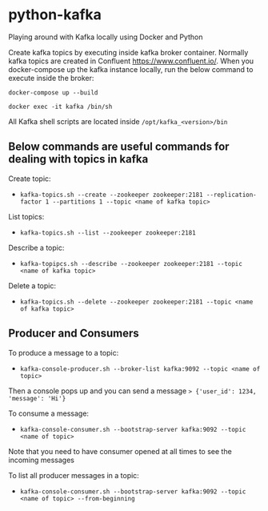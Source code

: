 # python-kafka
Playing around with Kafka locally using Docker and Python

Create kafka topics by executing inside kafka broker container.
Normally kafka topics are created in Confluent https://www.confluent.io/.
When you docker-compose up the kafka instance locally, run the below command to execute inside the broker:

`docker-compose up --build`

`docker exec -it kafka /bin/sh`

All Kafka shell scripts are located inside `/opt/kafka_<version>/bin`

## Below commands are useful commands for dealing with topics in kafka

Create topic:

- `kafka-topics.sh --create --zookeeper zookeeper:2181 --replication-factor 1 --partitions 1 --topic <name of kafka topic>`

List topics:

- `kafka-topics.sh --list --zookeeper zookeeper:2181`

Describe a topic:

- `kafka-topipcs.sh --describe --zookeeper zookeeper:2181 --topic <name of kafka topic>`

Delete a topic:

- `kafka-topics.sh --delete --zookeeper zookeeper:2181 --topic <name of kafka topic>`


## Producer and Consumers

To produce a message to a topic:

- `kafka-console-producer.sh --broker-list kafka:9092 --topic <name of topic>`

Then a console pops up and you can send a message `> {'user_id': 1234, 'message': 'Hi'}`

To consume a message:

- `kafka-console-consumer.sh --bootstrap-server kafka:9092 --topic <name of topic>`

Note that you need to have consumer opened at all times to see the incoming messages

To list all producer messages in a topic:

- `kafka-console-consumer.sh --bootstrap-server kafka:9092 --topic <name of topic> --from-beginning`